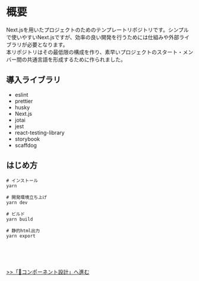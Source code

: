 # 概要
Next.jsを用いたプロジェクトのためのテンプレートリポジトリです。シンプルで使いやすいNext.jsですが、効率の良い開発を行うためには仕組みや外部ライブラリが必要となります。  
本リポジトリはその最低限の構成を作り、素早いプロジェクトのスタート・メンバー間の共通言語を形成するために作られました。

## 導入ライブラリ
* eslint
* prettier
* husky
* Next.js
* jotai
* jest
* react-testing-library
* storybook
* scaffdog

## はじめ方

```
# インストール
yarn

# 開発環境立ち上げ
yarn dev

# ビルド
yarn build

# 静的html出力
yarn export
```
<br>
<br>
<br>

[>>「🧩コンポーネント設計」へ進む](component-design.md)